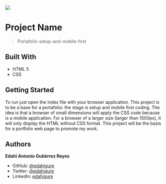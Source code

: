 ![](https://img.shields.io/badge/Microverse-blueviolet)

# Project Name

> Portafolio-setup-and-mobile-first


## Built With

- HTML 5 
- CSS

## Getting Started
To run just open the index file with your browser application.
This project is to be a base for a portafolio: the stage is setup and mobile first coding.
The idea is that a browser of small dimensions will apply the CSS code
because is a mobile application. For a browser of a larger size (larger than 1500px), it will
only display the HTML without CSS format. 
This project will be the basis for a portfolio web page to promote my work.




## Authors

**Edahi Antonio Gutiérrez Reyes**


- GitHub: [@edahigure](https://github.com/edahigure)
- Twitter: [@edahigure](https://twitter.com/edahigure)
- LinkedIn: [edahigure](https://linkedin.com/in/edahigure)





